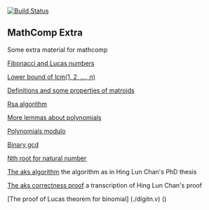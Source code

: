 [![Build Status](https://travis-ci.org/thery/mathcomp-extra.svg?branch=master)](https://travis-ci.org/thery/mathcomp-extra)

## MathComp Extra


Some extra material for mathcomp

 [Fibonacci and Lucas numbers](./fib.v)

 [Lower bound of lcm(1, 2, ..., n)](./lcm_lbound.v)

 [Definitions and some properties of matroids](./matroid.v)

 [Rsa algorithm](./rsa.v)

 [More lemmas about polynomials](./more_thm.v)

 [Polynomials modulo](./divpoly.v)

 [Binary gcd](./bgcdn.v)

 [Nth root for natural number](./rootn.v)

 [The aks algorithm](./aks_algo.v)  the algorithm as in Hing Lun Chan's PhD thesis
 
 [The aks correctness proof](./aks.v)  a transcription of Hing Lun Chan's proof
 
 [The proof of Lucas theorem for binomial] (./digitn.v) ()